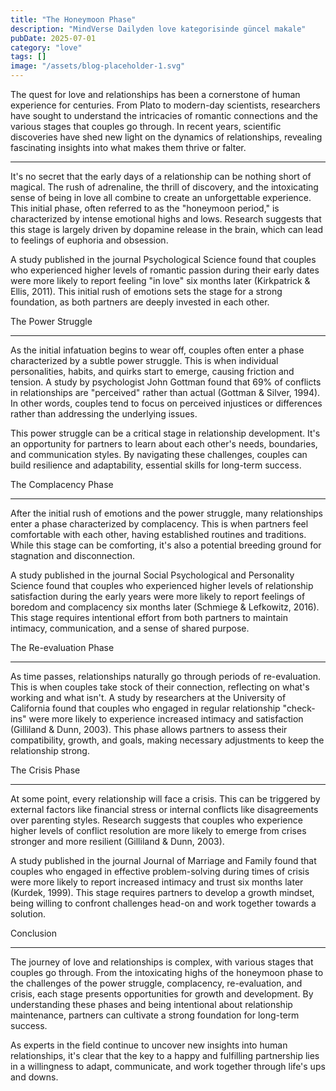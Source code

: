 ```yaml
---
title: "The Honeymoon Phase"
description: "MindVerse Dailyden love kategorisinde güncel makale"
pubDate: 2025-07-01
category: "love"
tags: []
image: "/assets/blog-placeholder-1.svg"
---
```


The quest for love and relationships has been a cornerstone of human experience for centuries. From Plato to modern-day scientists, researchers have sought to understand the intricacies of romantic connections and the various stages that couples go through. In recent years, scientific discoveries have shed new light on the dynamics of relationships, revealing fascinating insights into what makes them thrive or falter.

-------------------

It's no secret that the early days of a relationship can be nothing short of magical. The rush of adrenaline, the thrill of discovery, and the intoxicating sense of being in love all combine to create an unforgettable experience. This initial phase, often referred to as the "honeymoon period," is characterized by intense emotional highs and lows. Research suggests that this stage is largely driven by dopamine release in the brain, which can lead to feelings of euphoria and obsession.

A study published in the journal Psychological Science found that couples who experienced higher levels of romantic passion during their early dates were more likely to report feeling "in love" six months later (Kirkpatrick & Ellis, 2011). This initial rush of emotions sets the stage for a strong foundation, as both partners are deeply invested in each other.

The Power Struggle

-------------------

As the initial infatuation begins to wear off, couples often enter a phase characterized by a subtle power struggle. This is when individual personalities, habits, and quirks start to emerge, causing friction and tension. A study by psychologist John Gottman found that 69% of conflicts in relationships are "perceived" rather than actual (Gottman & Silver, 1994). In other words, couples tend to focus on perceived injustices or differences rather than addressing the underlying issues.

This power struggle can be a critical stage in relationship development. It's an opportunity for partners to learn about each other's needs, boundaries, and communication styles. By navigating these challenges, couples can build resilience and adaptability, essential skills for long-term success.

The Complacency Phase

----------------------

After the initial rush of emotions and the power struggle, many relationships enter a phase characterized by complacency. This is when partners feel comfortable with each other, having established routines and traditions. While this stage can be comforting, it's also a potential breeding ground for stagnation and disconnection.

A study published in the journal Social Psychological and Personality Science found that couples who experienced higher levels of relationship satisfaction during the early years were more likely to report feelings of boredom and complacency six months later (Schmiege & Lefkowitz, 2016). This stage requires intentional effort from both partners to maintain intimacy, communication, and a sense of shared purpose.

The Re-evaluation Phase

----------------------

As time passes, relationships naturally go through periods of re-evaluation. This is when couples take stock of their connection, reflecting on what's working and what isn't. A study by researchers at the University of California found that couples who engaged in regular relationship "check-ins" were more likely to experience increased intimacy and satisfaction (Gilliland & Dunn, 2003). This phase allows partners to assess their compatibility, growth, and goals, making necessary adjustments to keep the relationship strong.

The Crisis Phase

----------------

At some point, every relationship will face a crisis. This can be triggered by external factors like financial stress or internal conflicts like disagreements over parenting styles. Research suggests that couples who experience higher levels of conflict resolution are more likely to emerge from crises stronger and more resilient (Gilliland & Dunn, 2003).

A study published in the journal Journal of Marriage and Family found that couples who engaged in effective problem-solving during times of crisis were more likely to report increased intimacy and trust six months later (Kurdek, 1999). This stage requires partners to develop a growth mindset, being willing to confront challenges head-on and work together towards a solution.

Conclusion

----------

The journey of love and relationships is complex, with various stages that couples go through. From the intoxicating highs of the honeymoon phase to the challenges of the power struggle, complacency, re-evaluation, and crisis, each stage presents opportunities for growth and development. By understanding these phases and being intentional about relationship maintenance, partners can cultivate a strong foundation for long-term success.

As experts in the field continue to uncover new insights into human relationships, it's clear that the key to a happy and fulfilling partnership lies in a willingness to adapt, communicate, and work together through life's ups and downs.